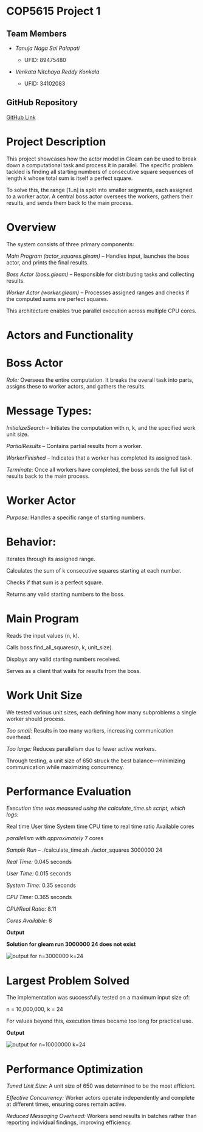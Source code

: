 # COP5615 Project 1

## Team Members

- *Tanuja Naga Sai Palapati*  
  - UFID: 89475480

- *Venkata Nitchaya Reddy Konkala*  
  - UFID: 34102083

## GitHub Repository

[GitHub Link](https://github.com/Nitchaya-Reddy/COP5615-DOSP-Project-1)


# Project Description

This project showcases how the actor model in Gleam can be used to break down a computational task and process it in parallel. The specific problem tackled is finding all starting numbers of consecutive square sequences of length k whose total sum is itself a perfect square.

To solve this, the range [1..n] is split into smaller segments, each assigned to a worker actor. A central boss actor oversees the workers, gathers their results, and sends them back to the main process.

# Overview

The system consists of three primary components:

*Main Program (actor_squares.gleam)* – Handles input, launches the boss actor, and prints the final results.

*Boss Actor (boss.gleam)* – Responsible for distributing tasks and collecting results.

*Worker Actor (worker.gleam)* – Processes assigned ranges and checks if the computed sums are perfect squares.

This architecture enables true parallel execution across multiple CPU cores.

# Actors and Functionality

# Boss Actor

*Role:* Oversees the entire computation. It breaks the overall task into parts, assigns these to worker actors, and gathers the results.

# Message Types:

*InitializeSearch* – Initiates the computation with n, k, and the specified work unit size.

*PartialResults* – Contains partial results from a worker.

*WorkerFinished* – Indicates that a worker has completed its assigned task.

*Terminate:* Once all workers have completed, the boss sends the full list of results back to the main process.

# Worker Actor

*Purpose:* Handles a specific range of starting numbers.

# Behavior:

Iterates through its assigned range.

Calculates the sum of k consecutive squares starting at each number.

Checks if that sum is a perfect square.

Returns any valid starting numbers to the boss.

# Main Program

Reads the input values (n, k).

Calls boss.find_all_squares(n, k, unit_size).

Displays any valid starting numbers received.

Serves as a client that waits for results from the boss.

# Work Unit Size

We tested various unit sizes, each defining how many subproblems a single worker should process.

*Too small:* Results in too many workers, increasing communication overhead.

*Too large:* Reduces parallelism due to fewer active workers.

Through testing, a unit size of 650 struck the best balance—minimizing communication while maximizing concurrency.

# Performance Evaluation

*Execution time was measured using the calculate_time.sh script, which logs:*

Real time
User time
System time
CPU time to real time ratio
Available cores

*parallelism with approximately* 7 cores

*Sample Run* – ./calculate_time.sh ./actor_squares 3000000 24

*Real Time:* 0.045 seconds

*User Time:* 0.015 seconds

*System Time:* 0.35 seconds

*CPU Time:* 0.365 seconds

*CPU/Real Ratio:* 8.11

*Cores Available:* 8

**Output** 

**Solution for gleam run 3000000 24 does not exist**

![output for n=3000000 k=24](./Example.jpeg)

# Largest Problem Solved

The implementation was successfully tested on a maximum input size of:

n = 10,000,000, k = 24

For values beyond this, execution times became too long for practical use.

**Output** 

![output for n=10000000 k=24](./output.png)

# Performance Optimization

*Tuned Unit Size:* A unit size of 650 was determined to be the most efficient.

*Effective Concurrency:* Worker actors operate independently and complete at different times, ensuring cores remain active.

*Reduced Messaging Overhead:* Workers send results in batches rather than reporting individual findings, improving efficiency.

